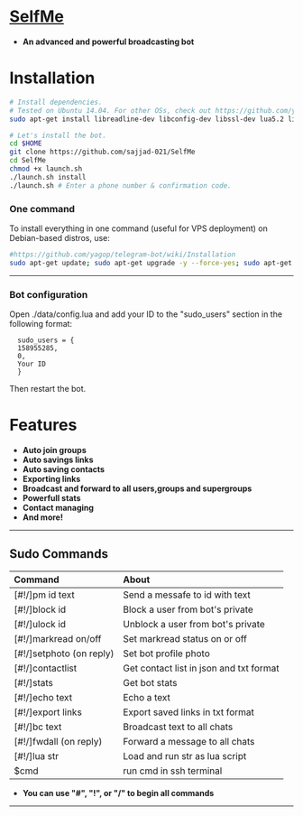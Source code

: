 # [SelfMe](https://telegram.me/MemberPlus_TM)

* **An advanced and powerful broadcasting bot**

# Installation

```sh
# Install dependencies.
# Tested on Ubuntu 14.04. For other OSs, check out https://github.com/yagop/telegram-bot/wiki/Installation
sudo apt-get install libreadline-dev libconfig-dev libssl-dev lua5.2 liblua5.2-dev lua-socket lua-sec lua-expat libevent-dev make unzip git redis-server autoconf g++ libjansson-dev libpython-dev expat libexpat1-dev

# Let's install the bot.
cd $HOME
git clone https://github.com/sajjad-021/SelfMe
cd SelfMe
chmod +x launch.sh
./launch.sh install
./launch.sh # Enter a phone number & confirmation code.
```
### One command
To install everything in one command (useful for VPS deployment) on Debian-based distros, use:
```sh
#https://github.com/yagop/telegram-bot/wiki/Installation
sudo apt-get update; sudo apt-get upgrade -y --force-yes; sudo apt-get dist-upgrade -y --force-yes; sudo apt-get install libreadline-dev libconfig-dev libssl-dev lua5.2 liblua5.2-dev lua-socket lua-sec lua-expat libevent-dev libjansson* libpython-dev make unzip git redis-server g++ autoconf -y --force-yes && git clone https://github.com/sajjad-021/SelfMe && cd SelfMe && chmod +x launch.sh && ./launch.sh install && ./launch.sh
```

* * *

### Bot configuration

Open ./data/config.lua and add your ID to the "sudo_users" section in the following format:
```
  sudo_users = {
  158955285,
  0,
  Your ID
  }
```
Then restart the bot.

# Features

* **Auto join groups**
* **Auto savings links**
* **Auto saving contacts**
* **Exporting links**
* **Broadcast and forward to all users,groups and supergroups**
* **Powerfull stats**
* **Contact managing**
* **And more!**


* * *

## Sudo Commands 

| Command | About |
|:--------|:-------------------------------------------|
| [#!/]pm id text | Send a messafe to id with text |
| [#!/]block id | Block a user from bot's private |
| [#!/]ulock id | Unblock a user from bot's private |
| [#!/]markread on/off | Set markread status on or off |
| [#!/]setphoto (on reply) | Set bot profile photo |
| [#!/]contactlist | Get contact list in json and txt format |
| [#!/]stats | Get bot stats |
| [#!/]echo text | Echo a text |
| [#!/]export links | Export saved links in txt format |
| [#!/]bc text | Broadcast text to all chats |
| [#!/]fwdall (on reply) | Forward a message to all chats |
| [#!/]lua str | Load and run str as lua script|
| $cmd | run cmd in ssh terminal |

* **You can use "#", "!", or "/" to begin all commands**

* * *


